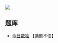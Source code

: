 ![](https://cn.sudoku.today/pic/03/sum/58890_41318.png)

## 题库
- [今日数独](https://cn.sudoku.today/g-sums-sudoku/) 【选题不便】